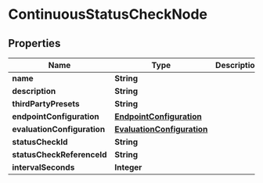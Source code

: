 
# ContinuousStatusCheckNode

## Properties
Name | Type | Description | Notes
------------ | ------------- | ------------- | -------------
**name** | **String** |  |  [optional]
**description** | **String** |  |  [optional]
**thirdPartyPresets** | **String** |  |  [optional]
**endpointConfiguration** | [**EndpointConfiguration**](EndpointConfiguration.md) |  |  [optional]
**evaluationConfiguration** | [**EvaluationConfiguration**](EvaluationConfiguration.md) |  |  [optional]
**statusCheckId** | **String** |  |  [optional]
**statusCheckReferenceId** | **String** |  |  [optional]
**intervalSeconds** | **Integer** |  |  [optional]



